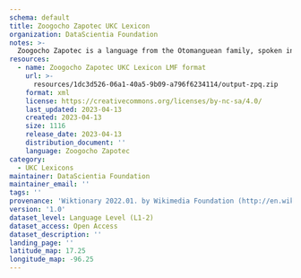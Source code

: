 ```yaml
---
schema: default
title: Zoogocho Zapotec UKC Lexicon
organization: DataScientia Foundation
notes: >-
  Zoogocho Zapotec is a language from the Otomanguean family, spoken in North America. The UKC Lexicon of Zoogocho Zapotec is represented as a lexico-semantic network. It consists of words, word senses, synsets, as well as sense-level and synset-level relationships.
resources:
  - name: Zoogocho Zapotec UKC Lexicon LMF format
    url: >-
      resources/1dc3d526-06a1-40a5-9b09-a796f6234114/output-zpq.zip
    format: xml
    license: https://creativecommons.org/licenses/by-nc-sa/4.0/
    last_updated: 2023-04-13
    created: 2023-04-13
    size: 1116
    release_date: 2023-04-13
    distribution_document: ''
    language: Zoogocho Zapotec
category:
  - UKC Lexicons
maintainer: DataScientia Foundation
maintainer_email: ''
tags: ''
provenance: 'Wiktionary 2022.01. by Wikimedia Foundation (http://en.wiktionary.org); Princeton WordNet 2.1 by Princeton University (https://wordnet.princeton.edu)'
version: '1.0'
dataset_level: Language Level (L1-2)
dataset_access: Open Access
dataset_description: ''
landing_page: ''
latitude_map: 17.25
longitude_map: -96.25
---
```

